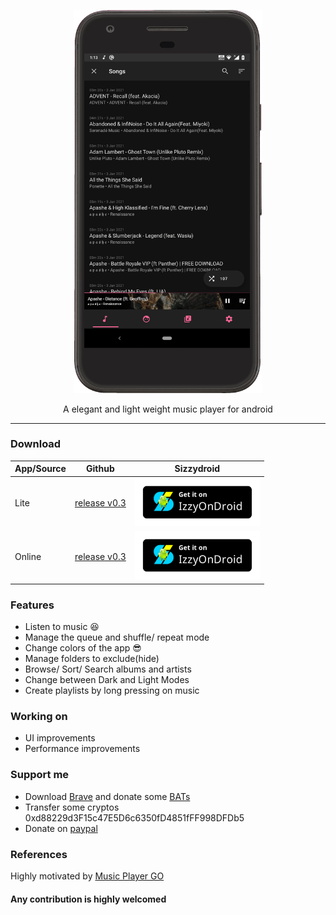 <p align="center">
  <img width="300" src="https://github.com/AP-Atul/music_player_lite/blob/main/assets/music_player_lite.gif" alt="app gif">
</p>

<p align="center">
  A elegant and light weight music player for android <br>
</p>

---
### Download
| App/Source | Github | Sizzydroid |
--- | --- | ---
|Lite|[release v0.3](https://github.com/AP-Atul/music_player_lite/releases/download/v0.3/mplite.apk)| <a href="https://apt.izzysoft.de/fdroid/index/apk/com.atul.musicplayerlite"><img src="https://github.com/AP-Atul/music_player_lite/raw/main/assets/IzzyOnDroid.png" width="200px"></a> |
|Online|[release v0.3](https://github.com/AP-Atul/music_player_lite/releases/download/v0.3/mplite_online.apk)| <a href="https://apt.izzysoft.de/fdroid/index/apk/com.atul.musicplayeronline"><img src="https://github.com/AP-Atul/music_player_lite/raw/main/assets/IzzyOnDroid.png" width="200px"></a> |

### Features
* Listen to music 😆
* Manage the queue and shuffle/ repeat mode
* Change colors of the app 😎
* Manage folders to exclude(hide)
* Browse/ Sort/ Search albums and artists
* Change between Dark and Light Modes
* Create playlists by long pressing on music

### Working on
* UI improvements
* Performance improvements

### Support me
* Download [Brave](https://brave.com/) and donate some [BATs](https://brave.com/tips/)
* Transfer some cryptos 0xd88229d3F15c47E5D6c6350fD4851fFF998DFDb5
* Donate on [paypal](https://paypal.me/CrankHere)

### References
Highly motivated by [Music Player GO](https://github.com/enricocid/Music-Player-GO)


#### Any contribution is highly welcomed
